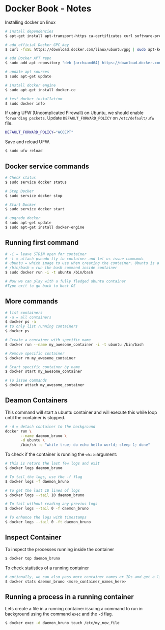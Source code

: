 # Docker Book - Notes

Installing docker on linux
```sh
# install dependencies
$ apt-get install apt-transport-https ca-certificates curl software-properties-common

# add official Docker GPC key
$ curl -fsSL https://download.docker.com/linux/ubuntu/gpg | sudo apt-key add -

# add Docker APT repo
$ sudo add-apt-repository "deb [arch=amd64] https://download.docker.com/linux/ubuntu $(lsb_release -cs) stable"

# update apt sources
$ sudo apt-get update

# install docker engine
$ sudo apt-get install docker-ce

# test docker installation
$ sudo docker info
```

If using UFW (Uncomplicated Firewall) on Ubuntu, we should enable `forwarding packets`.
Update `DEFAULT_FORWARD_POLICY` on `/etc/default/ufw` file.

```sh
DEFAULT_FORWARD_POLICY="ACCEPT"
```

Save and reload UFW.
```sh
$ sudo ufw reload
```
## Docker service commands

```sh
# Check status
$ sudo service docker status

# Stop Docker 
$ sudo service docker stop

# Start Docker
$ sudo service docker start

# upgrade docker
$ sudo apt-get update
$ sudo apt-get install docker-engine
```

## Running first command

```sh
# -i = leave STDIN open for container
# -t = attach pseudo-tty to container and let us issue commands
# ubuntu = which image to use when creating the container. Ubuntu is a base image provided by docker
# /bin/bash = run the bash command inside container
$ sudo docker run -i -t ubuntu /bin/bash

# Now we can play with a fully fledged ubuntu container 
#Type exit to go back to host OS
```

## More commands
```sh
# list containers
# -a = all containers
$ docker ps -a
# to only list running containers
$ docker ps

# Create a container with specific name
$ docker run --name my_awesome_container -i -t ubuntu /bin/bash

# Remove specific container
$ docker rm my_awesome_container

# Start specific container by name
$ docker start my_awesome_container

# To issue commands
$ docker attach my_awesome_container
```

## Deamon Containers

This command will start a ubuntu container and will execute this while loop until the container is stopped. 
```sh
# -d = detach container to the background
docker run \
       --name daemon_bruno \
       -d ubuntu \
       /bin/sh -c "while true; do echo hello world; sleep 1; done"
```

To check if the container is running the `while`argument:
```sh
# this is return the last few logs and exit
$ docker logs daemon_bruno

# To tail the logs, use the -f flag
$ docker logs -f daemon_bruno

# To get the last 10 lines of logs
$ docker logs --tail 10 daemon_bruno

# To tail without reading any previus logs
$ docker logs --tail 0 -f daemon_bruno

# To enhance the logs with timestamps
$ docker logs --tail 0 -ft daemon_bruno
```

## Inspect Container

To inspect the processes running inside the container
```sh
$ docker top daemon_bruno
```

To check statistics of a running container
```sh
# optionally, we can also pass more container names or IDs and get a live view of their stats. Here we should see CPU, MEM, Network and etc...
$ docker stats daemon_bruno <more_container_names_here>
```

## Running a process in a running container

Lets create a file in a running container issuing a command to run in background using the command `exec` and the `-d` flag.
```sh
$ docker exec -d daemon_bruno touch /etc/my_new_file
```










